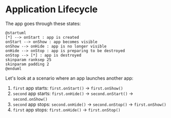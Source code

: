 # Application Lifecycle

The app goes through these states:

```plantuml
@startuml
[*] --> onStart : app is created
onStart --> onShow : app becomes visible
onShow --> onHide : app is no longer visible
onHide --> onStop : app is preparing to be destroyed
onStop --> [*] : app is destroyed
skinparam ranksep 25
skinparam padding 2
@enduml
```

Let's look at a scenario where an app launches another app:

1. `first` app starts: `first.onStart()` -> `first.onShow()`
2. `second` app starts: `first.onHide()` -> `second.onStart()` -> `second.onShow()`
3. `second` app stops: `second.onHide()` -> `second.onStop()` -> `first.onShow()`
4. `first` app stops: `first.onHide()` -> `first.onStop()`
